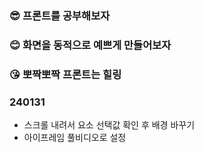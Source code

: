 ### 😎 프론트를 공부해보자
### 😊 화면을 동적으로 예쁘게 만들어보자
### 😘 뽀짝뽀짝 프론트는 힐링

### 240131
- 스크롤 내려서 요소 선택값 확인 후 배경 바꾸기
- 아이프레임 풀비디오로 설정
